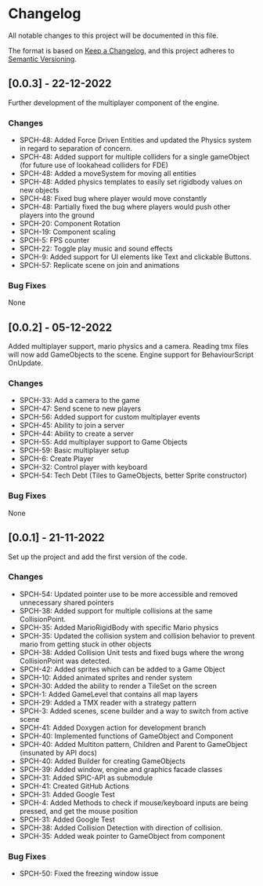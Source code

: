 # Changelog

All notable changes to this project will be documented in this file.

The format is based on [Keep a Changelog](https://keepachangelog.com/en/1.0.0/),
and this project adheres to [Semantic Versioning](https://semver.org/spec/v2.0.0.html).

## [0.0.3] - 22-12-2022

Further development of the multiplayer component of the engine.

### Changes

- SPCH-48: Added Force Driven Entities and updated the Physics system in regard to separation of concern.
- SPCH-48: Added support for multiple colliders for a single gameObject (for future use of lookahead colliders for FDE)
- SPCH-48: Added a moveSystem for moving all entities
- SPCH-48: Added physics templates to easily set rigidbody values on new objects
- SPCH-48: Fixed bug where player would move constantly
- SPCH-48: Partially fixed the bug where players would push other players into the ground
- SPCH-20: Component Rotation
- SPCH-19: Component scaling
- SPCH-5: FPS counter
- SPCH-22: Toggle play music and sound effects
- SPCH-9: Added support for UI elements like Text and clickable Buttons.
- SPCH-57: Replicate scene on join and animations

### Bug Fixes

None

## [0.0.2] - 05-12-2022

Added multiplayer support, mario physics and a camera.
Reading tmx files will now add GameObjects to the scene.
Engine support for BehaviourScript OnUpdate.

### Changes

- SPCH-33: Add a camera to the game
- SPCH-47: Send scene to new players
- SPCH-56: Added support for custom multiplayer events
- SPCH-45: Ability to join a server
- SPCH-44: Ability to create a server
- SPCH-55: Add multiplayer support to Game Objects
- SPCH-59: Basic multiplayer setup
- SPCH-6: Create Player
- SPCH-32: Control player with keyboard
- SPCH-54: Tech Debt (Tiles to GameObjects, better Sprite constructor)

### Bug Fixes

None

## [0.0.1] - 21-11-2022

Set up the project and add the first version of the code.

### Changes

- SPCH-54: Updated pointer use to be more accessible and removed unnecessary shared pointers
- SPCH-38: Added support for multiple collisions at the same CollisionPoint.
- SPCH-35: Added MarioRigidBody with specific Mario physics
- SPCH-35: Updated the collision system and collision behavior to prevent mario from getting stuck in other objects
- SPCH-38: Added Collision Unit tests and fixed bugs where the wrong CollisionPoint was detected.
- SPCH-42: Added sprites which can be added to a Game Object
- SPCH-10: Added animated sprites and render system
- SPCH-30: Added the ability to render a TileSet on the screen
- SPCH-1: Added GameLevel that contains all map layers
- SPCH-29: Added a TMX reader with a strategy pattern
- SPCH-3: Added scenes, scene builder and a way to switch from active scene
- SPCH-41: Added Doxygen action for development branch
- SPCH-40: Implemented functions of GameObject and Component
- SPCH-40: Added Multiton pattern, Children and Parent to GameObject (insunated by API docs)
- SPCH-40: Added Builder for creating GameObjects
- SPCH-39: Added window, engine and graphics facade classes
- SPCH-31: Added SPIC-API as submodule
- SPCH-41: Created GitHub Actions
- SPCH-31: Added Google Test
- SPCH-4: Added Methods to check if mouse/keyboard inputs are being pressed, and get the mouse position
- SPCH-31: Added Google Test
- SPCH-38: Added Collision Detection with direction of collision.
- SPCH-35: Added weak pointer to GameObject from component

### Bug Fixes

- SPCH-50: Fixed the freezing window issue